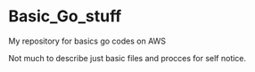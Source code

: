 # Basic_Go_stuff
My repository for basics go codes on AWS

Not much to describe just basic files and procces for self notice.
